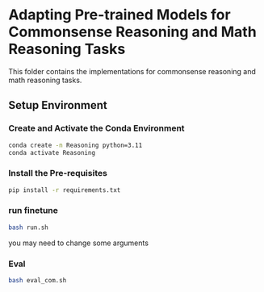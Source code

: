 
# Adapting Pre-trained Models for Commonsense Reasoning and Math Reasoning Tasks

This folder contains the implementations for commonsense reasoning and math reasoning tasks.

## Setup Environment

### Create and Activate the Conda Environment

```bash
conda create -n Reasoning python=3.11
conda activate Reasoning
```

### Install the Pre-requisites

```bash
pip install -r requirements.txt

```
### run finetune
```bash
bash run.sh
```
you may need to change some arguments
### Eval
```bash
bash eval_com.sh
```




